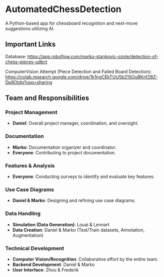 # AutomatedChessDetection
A Python-based app for chessboard recognition and next-move suggestions utilizing AI.

## Important Links
Database: https://app.roboflow.com/marko-stankovic-ozole/detection-of-chess-pieces-udbct 

ComputerVision Attempt (Piece Detection and Failed Board Detection): https://colab.research.google.com/drive/1k1ngCEkTUU5b21SOuBKnf2BZ-Dp8Otdg?usp=sharing

## Team and Responsibilities  

### Project Management  
- **Daniel**: Overall project manager, coordination, and oversight.  

### Documentation  
- **Marko**: Documentation organizer and coordinator.  
- **Everyone**: Contributing to project documentation.  

### Features & Analysis  
- **Everyone**: Conducting surveys to identify and evaluate key features.  

### Use Case Diagrams  
- **Daniel & Marko**: Designing and refining use case diagrams.  

### Data Handling  
- **Simulation (Data Generation)**: Louai & Lennart  
- **Data Creation**: Daniel & Marko (Test/Train datasets, Annotation, Augmentation)  

### Technical Development  
- **Computer Vision/Recognition**: Collaborative effort by the entire team.  
- **Backend Development**: Daniel & Marko  
- **User Interface**: Zhou & Frederik  


